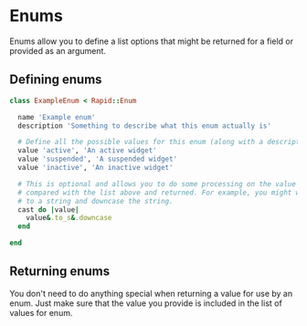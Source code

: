 # Enums

Enums allow you to define a list options that might be returned for a field or provided as an argument.

## Defining enums

```ruby
class ExampleEnum < Rapid::Enum

  name 'Example enum'
  description 'Something to describe what this enum actually is'

  # Define all the possible values for this enum (along with a description if needed)
  value 'active', 'An active widget'
  value 'suspended', 'A suspended widget'
  value 'inactive', 'An inactive widget'

  # This is optional and allows you to do some processing on the value before it is
  # compared with the list above and returned. For example, you might want to convert
  # to a string and downcase the string.
  cast do |value|
    value&.to_s&.downcase
  end

end
```

## Returning enums

You don't need to do anything special when returning a value for use by an enum. Just make sure that the value you provide is included in the list of values for enum.

